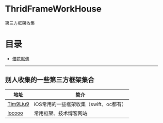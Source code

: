 # ThridFrameWorkHouse
第三方框架收集
# 目录
* [借花献佛](#jiehua)




---
## <a id="jiehua"></a>别人收集的一些第三方框架集合
地址 | 简介
------- | -------
[Tim9Liu9](https://github.com/Tim9Liu9/TimLiu-iOS)|iOS常用的一些框架收集（swift、oc都有）
[locooo](https://github.com/locooo/Developer)|常用框架、技术博客网站

